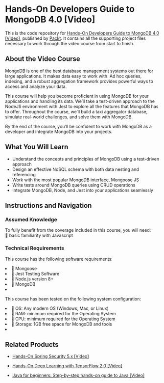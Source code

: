 # Hands-On Developers Guide to MongoDB 4.0 [Video]
This is the code repository for [Hands-On Developers Guide to MongoDB 4.0 [Video]](https://www.packtpub.com/virtualization-and-cloud/hands-developers-guide-mongodb-40-video), published by [Packt](https://www.packtpub.com/?utm_source=github). It contains all the supporting project files necessary to work through the video course from start to finish.
## About the Video Course
MongoDB is one of the best database management systems out there for large applications. It makes data easy to work with. Ad hoc queries, indexing, and a robust aggregation framework provides powerful ways to access and analyze your data. 

This course will help you become proficient in using MongoDB for your applications and handling its data. We’ll take a test-driven approach to the NodeJS environment with Jest to explore all the features that MongoDB has to offer. Throughout the course, we’ll build a taxi aggregator database, simulate real-world challenges, and solve them with MongoDB. 

By the end of the course, you’ll be confident to work with MongoDB as a developer and integrate MongoDB into your projects.

<H2>What You Will Learn</H2>
<DIV class=book-info-will-learn-text>
<UL>
<LI>Understand the concepts and principles of MongoDB using a test-driven approach
<LI>Design an effective NoSQL schema with both data nesting and referencing 
<LI>Work with the most popular MongoDB interface, Mongoose JS
<LI>Write tests around MongoDB queries using CRUD operations
<LI> Integrate MongoDB, Node, and Jest into your applications seamlessly </LI></UL></DIV>

## Instructions and Navigation
### Assumed Knowledge
To fully benefit from the coverage included in this course, you will need:<br/>
	basic familiarity with Javascript
### Technical Requirements
This course has the following software requirements:
<LI>	Mongoose
<LI>	Jest Testing Software
<LI>	Node.js version 8+
<LI>	MongoDB <LI>

This course has been tested on the following system configuration:
<LI>	OS: Any modern OS (Windows, Mac, or Linux)
<LI>	RAM: minimum required for the Operating System
<LI>	CPU: minimum required for the Operating System
<LI>	Storage: 1GB free space for MongoDB and tools<LI>


## Related Products
* [Hands-On Spring Security 5.x [Video]](https://www.packtpub.com/application-development/hands-spring-security-5x-video)

* [Hands-On Deep Learning with TensorFlow 2.0 [Video]](https://www.packtpub.com/application-development/hands-deep-learning-tensorflow-20-video)

* [Java for beginners: Step-by-step hands-on guide to Java [Video]](https://www.packtpub.com/application-development/java-beginners-step-step-hands-guide-java-video)

